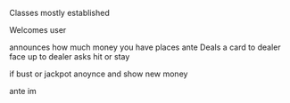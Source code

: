 

Classes mostly established

Welcomes user

announces how much money you have 
places ante
Deals a card to dealer face up to dealer
asks hit or stay

if bust or jackpot anoynce and show new money

ante im
